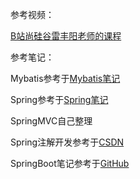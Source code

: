 参考视频：

[B站尚硅谷雷丰阳老师的课程](https://www.bilibili.com/video/BV1uE411C7CW)

参考笔记：

Mybatis参考于[Mybatis笔记](https://my.oschina.net/jallenkwong/blog/4476789)

Spring参考于[Spring笔记](https://blog.csdn.net/qq_43699614)

SpringMVC自己整理

Spring注解开发参考于[CSDN](https://blog.csdn.net/weixin_37778801)

SpringBoot笔记参考于[GitHub](https://github.com/xyzBits/SpringBoot/)

